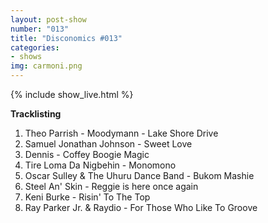 ```yaml
---
layout: post-show
number: "013"
title: "Disconomics #013"
categories:
- shows
img: carmoni.png
---
```


{% include show_live.html %}

**Tracklisting**

1. Theo Parrish - Moodymann - Lake Shore Drive 
1. Samuel Jonathan Johnson - Sweet Love
1. Dennis - Coffey Boogie Magic
1. Tire Loma Da Nigbehin - Monomono
1. Oscar Sulley & The Uhuru Dance Band - Bukom Mashie
1. Steel An' Skin - Reggie is here once again
1. Keni Burke - Risin' To The Top
1. Ray Parker Jr. & Raydio - For Those Who Like To Groove

